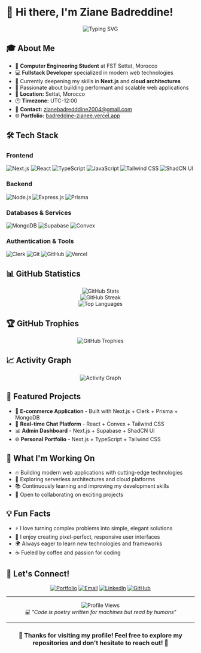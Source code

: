 # 👋 Hi there, I'm Ziane Badreddine!

<div align="center">
  <img src="https://readme-typing-svg.herokuapp.com?font=Fira+Code&pause=1000&color=2196F3&center=true&vCenter=true&width=435&lines=Fullstack+Developer+%F0%9F%9A%80;Computer+Engineering+Student;Passionate+about+Web+Development" alt="Typing SVG" />
</div>

## 🎓 About Me

- 🎯 **Computer Engineering Student** at FST Settat, Morocco
- 💻 **Fullstack Developer** specialized in modern web technologies
- 🌱 Currently deepening my skills in **Next.js** and **cloud architectures**
- 🔭 Passionate about building performant and scalable web applications
- 📍 **Location:** Settat, Morocco
- 🕐 **Timezone:** UTC-12:00
- 📧 **Contact:** zianebadredddine2004@gmail.com
- 🌐 **Portfolio:** [badreddine-zianee.vercel.app](https://badreddine-zianee.vercel.app)

## 🛠️ Tech Stack

### Frontend
![Next.js](https://img.shields.io/badge/Next.js-000000?style=for-the-badge&logo=next.js&logoColor=white)
![React](https://img.shields.io/badge/React-20232A?style=for-the-badge&logo=react&logoColor=61DAFB)
![TypeScript](https://img.shields.io/badge/TypeScript-007ACC?style=for-the-badge&logo=typescript&logoColor=white)
![JavaScript](https://img.shields.io/badge/JavaScript-F7DF1E?style=for-the-badge&logo=javascript&logoColor=black)
![Tailwind CSS](https://img.shields.io/badge/Tailwind_CSS-38B2AC?style=for-the-badge&logo=tailwind-css&logoColor=white)
![ShadCN UI](https://img.shields.io/badge/ShadCN_UI-000000?style=for-the-badge&logo=shadcnui&logoColor=white)

### Backend
![Node.js](https://img.shields.io/badge/Node.js-43853D?style=for-the-badge&logo=node.js&logoColor=white)
![Express.js](https://img.shields.io/badge/Express.js-404D59?style=for-the-badge&logo=express&logoColor=white)
![Prisma](https://img.shields.io/badge/Prisma-3982CE?style=for-the-badge&logo=Prisma&logoColor=white)

### Databases & Services
![MongoDB](https://img.shields.io/badge/MongoDB-4EA94B?style=for-the-badge&logo=mongodb&logoColor=white)
![Supabase](https://img.shields.io/badge/Supabase-3ECF8E?style=for-the-badge&logo=supabase&logoColor=white)
![Convex](https://img.shields.io/badge/Convex-FF6B6B?style=for-the-badge&logo=convex&logoColor=white)

### Authentication & Tools
![Clerk](https://img.shields.io/badge/Clerk-6C47FF?style=for-the-badge&logo=clerk&logoColor=white)
![Git](https://img.shields.io/badge/Git-F05032?style=for-the-badge&logo=git&logoColor=white)
![GitHub](https://img.shields.io/badge/GitHub-100000?style=for-the-badge&logo=github&logoColor=white)
![Vercel](https://img.shields.io/badge/Vercel-000000?style=for-the-badge&logo=vercel&logoColor=white)

## 📊 GitHub Statistics

<div align="center">
  <img src="https://github-readme-stats.vercel.app/api?username=Ziane-Badreddine&show_icons=true&theme=tokyonight&hide_border=true&count_private=true" alt="GitHub Stats" />
</div>

<div align="center">
  <img src="https://github-readme-streak-stats.herokuapp.com/?user=Ziane-Badreddine&theme=tokyonight&hide_border=true" alt="GitHub Streak" />
</div>

<div align="center">
  <img src="https://github-readme-stats.vercel.app/api/top-langs/?username=Ziane-Badreddine&layout=compact&theme=tokyonight&hide_border=true" alt="Top Languages" />
</div>

## 🏆 GitHub Trophies

<div align="center">
  <img src="https://github-profile-trophy.vercel.app/?username=Ziane-Badreddine&theme=tokyonight&no-frame=true&no-bg=true&margin-w=4" alt="GitHub Trophies" />
</div>

## 📈 Activity Graph

<div align="center">
  <img src="https://github-readme-activity-graph.vercel.app/graph?username=Ziane-Badreddine&theme=tokyo-night&hide_border=true" alt="Activity Graph" />
</div>

## 🚀 Featured Projects

- 🛒 **E-commerce Application** - Built with Next.js + Clerk + Prisma + MongoDB
- 💬 **Real-time Chat Platform** - React + Convex + Tailwind CSS
- 📊 **Admin Dashboard** - Next.js + Supabase + ShadCN UI
- 🌐 **Personal Portfolio** - Next.js + TypeScript + Tailwind CSS

## 🎯 What I'm Working On

- 🔥 Building modern web applications with cutting-edge technologies
- 🌟 Exploring serverless architectures and cloud platforms
- 📚 Continuously learning and improving my development skills
- 🤝 Open to collaborating on exciting projects

## 💡 Fun Facts

- ⚡ I love turning complex problems into simple, elegant solutions
- 🎨 I enjoy creating pixel-perfect, responsive user interfaces
- 🌍 Always eager to learn new technologies and frameworks
- ☕ Fueled by coffee and passion for coding

## 🤝 Let's Connect!

<div align="center">
  
[![Portfolio](https://img.shields.io/badge/Portfolio-000000?style=for-the-badge&logo=vercel&logoColor=white)](https://badreddine-zianee.vercel.app)
[![Email](https://img.shields.io/badge/Email-D14836?style=for-the-badge&logo=gmail&logoColor=white)](mailto:zianebadredddine2004@gmail.com)
[![LinkedIn](https://img.shields.io/badge/LinkedIn-0077B5?style=for-the-badge&logo=linkedin&logoColor=white)](https://linkedin.com/in/ziane-badreddine)
[![GitHub](https://img.shields.io/badge/GitHub-100000?style=for-the-badge&logo=github&logoColor=white)](https://github.com/Ziane-Badreddine)

</div>

---

<div align="center">
  <img src="https://komarev.com/ghpvc/?username=Ziane-Badreddine&color=blueviolet&style=for-the-badge" alt="Profile Views" />
</div>

<div align="center">
  <i>💻 "Code is poetry written for machines but read by humans"</i>
</div>

---

<div align="center">
  
### 🌟 Thanks for visiting my profile! Feel free to explore my repositories and don't hesitate to reach out! 🌟

</div>
